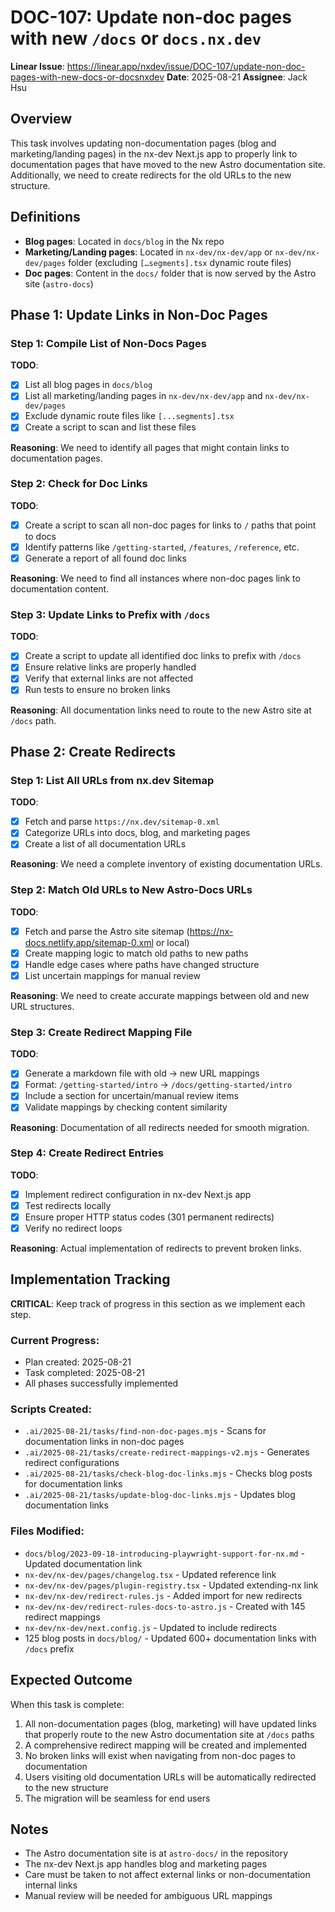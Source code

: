 # DOC-107: Update non-doc pages with new `/docs` or `docs.nx.dev`

**Linear Issue**: https://linear.app/nxdev/issue/DOC-107/update-non-doc-pages-with-new-docs-or-docsnxdev
**Date**: 2025-08-21
**Assignee**: Jack Hsu

## Overview

This task involves updating non-documentation pages (blog and marketing/landing pages) in the nx-dev Next.js app to properly link to documentation pages that have moved to the new Astro documentation site. Additionally, we need to create redirects for the old URLs to the new structure.

## Definitions

- **Blog pages**: Located in `docs/blog` in the Nx repo
- **Marketing/Landing pages**: Located in `nx-dev/nx-dev/app` or `nx-dev/nx-dev/pages` folder (excluding `[…segments].tsx` dynamic route files)
- **Doc pages**: Content in the `docs/` folder that is now served by the Astro site (`astro-docs`)

## Phase 1: Update Links in Non-Doc Pages

### Step 1: Compile List of Non-Docs Pages
**TODO**:
- [x] List all blog pages in `docs/blog`
- [x] List all marketing/landing pages in `nx-dev/nx-dev/app` and `nx-dev/nx-dev/pages`
- [x] Exclude dynamic route files like `[...segments].tsx`
- [x] Create a script to scan and list these files

**Reasoning**: We need to identify all pages that might contain links to documentation pages.

### Step 2: Check for Doc Links
**TODO**:
- [x] Create a script to scan all non-doc pages for links to `/` paths that point to docs
- [x] Identify patterns like `/getting-started`, `/features`, `/reference`, etc.
- [x] Generate a report of all found doc links

**Reasoning**: We need to find all instances where non-doc pages link to documentation content.

### Step 3: Update Links to Prefix with `/docs`
**TODO**:
- [x] Create a script to update all identified doc links to prefix with `/docs`
- [x] Ensure relative links are properly handled
- [x] Verify that external links are not affected
- [x] Run tests to ensure no broken links

**Reasoning**: All documentation links need to route to the new Astro site at `/docs` path.

## Phase 2: Create Redirects

### Step 1: List All URLs from nx.dev Sitemap
**TODO**:
- [x] Fetch and parse `https://nx.dev/sitemap-0.xml`
- [x] Categorize URLs into docs, blog, and marketing pages
- [x] Create a list of all documentation URLs

**Reasoning**: We need a complete inventory of existing documentation URLs.

### Step 2: Match Old URLs to New Astro-Docs URLs
**TODO**:
- [x] Fetch and parse the Astro site sitemap (https://nx-docs.netlify.app/sitemap-0.xml or local)
- [x] Create mapping logic to match old paths to new paths
- [x] Handle edge cases where paths have changed structure
- [x] List uncertain mappings for manual review

**Reasoning**: We need to create accurate mappings between old and new URL structures.

### Step 3: Create Redirect Mapping File
**TODO**:
- [x] Generate a markdown file with old -> new URL mappings
- [x] Format: `/getting-started/intro` -> `/docs/getting-started/intro`
- [x] Include a section for uncertain/manual review items
- [x] Validate mappings by checking content similarity

**Reasoning**: Documentation of all redirects needed for smooth migration.

### Step 4: Create Redirect Entries
**TODO**:
- [x] Implement redirect configuration in nx-dev Next.js app
- [x] Test redirects locally
- [x] Ensure proper HTTP status codes (301 permanent redirects)
- [x] Verify no redirect loops

**Reasoning**: Actual implementation of redirects to prevent broken links.

## Implementation Tracking

**CRITICAL**: Keep track of progress in this section as we implement each step.

### Current Progress:
- Plan created: 2025-08-21
- Task completed: 2025-08-21
- All phases successfully implemented

### Scripts Created:
- `.ai/2025-08-21/tasks/find-non-doc-pages.mjs` - Scans for documentation links in non-doc pages
- `.ai/2025-08-21/tasks/create-redirect-mappings-v2.mjs` - Generates redirect configurations
- `.ai/2025-08-21/tasks/check-blog-doc-links.mjs` - Checks blog posts for documentation links
- `.ai/2025-08-21/tasks/update-blog-doc-links.mjs` - Updates blog documentation links

### Files Modified:
- `docs/blog/2023-09-18-introducing-playwright-support-for-nx.md` - Updated documentation link
- `nx-dev/nx-dev/pages/changelog.tsx` - Updated reference link
- `nx-dev/nx-dev/pages/plugin-registry.tsx` - Updated extending-nx link  
- `nx-dev/nx-dev/redirect-rules.js` - Added import for new redirects
- `nx-dev/nx-dev/redirect-rules-docs-to-astro.js` - Created with 145 redirect mappings
- `nx-dev/nx-dev/next.config.js` - Updated to include redirects
- 125 blog posts in `docs/blog/` - Updated 600+ documentation links with `/docs` prefix

## Expected Outcome

When this task is complete:
1. All non-documentation pages (blog, marketing) will have updated links that properly route to the new Astro documentation site at `/docs` paths
2. A comprehensive redirect mapping will be created and implemented
3. No broken links will exist when navigating from non-doc pages to documentation
4. Users visiting old documentation URLs will be automatically redirected to the new structure
5. The migration will be seamless for end users

## Notes

- The Astro documentation site is at `astro-docs/` in the repository
- The nx-dev Next.js app handles blog and marketing pages
- Care must be taken to not affect external links or non-documentation internal links
- Manual review will be needed for ambiguous URL mappings